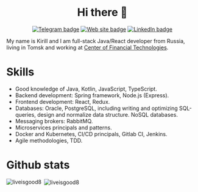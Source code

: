 <h1 align="center">Hi there 👋</h1>
<div align="center">
  
  [![Telegram badge](https://img.shields.io/badge/-Telegram-informational?logo=telegram&style=flat)](https://t.me/liveisgood8)
  [![Web site badge](https://img.shields.io/badge/-Portfolio-green?style=flat)](https://t.me/liveisgood8)
  [![LinkedIn badge](https://img.shields.io/badge/-LinkedIn-blue?logo=linkedin&style=flat)](https://linkedin.com/in/liveisgood8)
  
</div>

My name is Kirill and I am full-stack Java/React developer from Russia, living in Tomsk and working at [Center of Financial Technologies](https://www.cft.ru/).



Skills
======================

- Good knowledge of Java, Kotlin, JavaScript, TypeScript.
- Backend development: Spring framework, Node.js (Express).
- Frontend development: React, Redux.
- Databases: Oracle, PostgreSQL, including writing and optimizing SQL-queries, design and normalize data structure. NoSQL databases.
- Messaging brokers: RabbitMQ.
- Microservices principals and patterns.
- Docker and Kubernetes, CI/CD principals, Gitlab CI, Jenkins.
- Agile methodologies, TDD.

Github stats
======================

<p><img align="left" src="https://github-readme-stats.vercel.app/api/top-langs?username=liveisgood8&show_icons=true&locale=en&layout=compact" alt="liveisgood8" /></p>

<p>&nbsp;<img align="center" src="https://github-readme-stats.vercel.app/api?username=liveisgood8&show_icons=true&locale=en" alt="liveisgood8" /></p>
